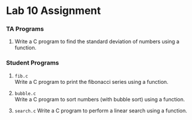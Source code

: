# Lab 10 Assignment

### TA Programs

1. Write a C program to find the standard deviation of numbers using a function.

### Student Programs

1. `fib.c`  
   Write a C program to print the fibonacci series using a function.

2. `bubble.c`  
   Write a C program to sort numbers (with bubble sort) using a function.

3. `search.c`
   Write a C program to perform a linear search using a function.

